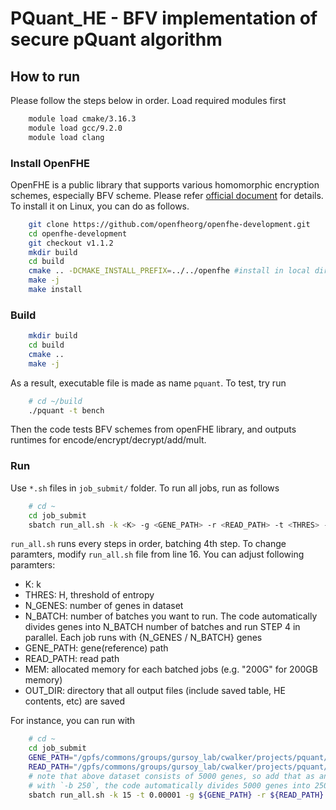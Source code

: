 # PQuant_HE - BFV implementation of secure pQuant algorithm

## How to run

Please follow the steps below in order.
Load required modules first
```bash
    module load cmake/3.16.3
    module load gcc/9.2.0
    module load clang
```

### Install OpenFHE

OpenFHE is a public library that supports various homomorphic encryption schemes, especially BFV scheme. Please refer [official document](https://openfhe-development.readthedocs.io/en/latest/sphinx_rsts/intro/installation/installation.html) for details. To install it on Linux, you can do as follows.
```bash
    git clone https://github.com/openfheorg/openfhe-development.git
    cd openfhe-development
    git checkout v1.1.2
    mkdir build
    cd build
    cmake .. -DCMAKE_INSTALL_PREFIX=../../openfhe #install in local directory
    make -j
    make install
```

### Build

```bash
    mkdir build
    cd build
    cmake ..
    make -j
```
As a result, executable file is made as name `pquant`. To test, try run
```bash
    # cd ~/build
    ./pquant -t bench
```
Then the code tests BFV schemes from openFHE library, and outputs runtimes for encode/encrypt/decrypt/add/mult.

### Run
Use `*.sh` files in `job_submit/` folder. To run all jobs, run as follows
```bash
    # cd ~
    cd job_submit
    sbatch run_all.sh -k <K> -g <GENE_PATH> -r <READ_PATH> -t <THRES> -n <N_GENES> -b <N_BATCH> -m <MEM> -o <OUT_DIR>
```
`run_all.sh` runs every steps in order, batching 4th step. To change paramters, modify `run_all.sh` file from line 16. You can adjust following paramters:
- K: k
- THRES: H, threshold of entropy
- N_GENES: number of genes in dataset
- N_BATCH: number of batches you want to run. The code automatically divides genes into N_BATCH number of batches and run STEP 4 in parallel. Each job runs with {N_GENES / N_BATCH} genes
- GENE_PATH: gene(reference) path
- READ_PATH: read path
- MEM: allocated memory for each batched jobs (e.g. "200G" for 200GB memory)
- OUT_DIR: directory that all output files (include saved table, HE contents, etc) are saved

For instance, you can run with
```bash
    # cd ~
    cd job_submit
    GENE_PATH="/gpfs/commons/groups/gursoy_lab/cwalker/projects/pquant/workflow/data/reference/pquant/5k_random_protein_coding_genes.combined_exons.exons.fa"
    READ_PATH="/gpfs/commons/groups/gursoy_lab/cwalker/projects/pquant/workflow/data/test_fastqs/5k_random_protein_coding_genes.genes_only.fq"
    # note that above dataset consists of 5000 genes, so add that as an argument `-n`
    # with `-b 250`, the code automatically divides 5000 genes into 250 batches and run with 20 genes per one job in Step 4.
    sbatch run_all.sh -k 15 -t 0.00001 -g ${GENE_PATH} -r ${READ_PATH} -n 5000 -b 250 -m 200G -o ../out
```